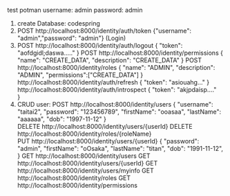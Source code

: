 test potman 
username: admin
password: admin

1. create Database:  codespring
2. POST http://localhost:8000/identity/auth/token  {"username": "admin","password": "admin"} (Login)
3. POST http://localhost:8000/identity/auth/logout
   {
            "token": "aofdgidl;daswa....."
   }
   POST http://localhost:8000/identity/permissions
   {
            "name": "CREATE_DATA",
            "description": "CREATE_DATA"
   }
   POST http://localhost:8000/identity/roles
   {
            "name": "ADMIN",
            "description": "ADMIN",
            "permissions":["CREATE_DATA"]
   }
   http://localhost:8000/identity/auth/refresh
   {
    "token": "asiouahg..."
   }
   http://localhost:8000/identity/auth/introspect
   {
    "token": "akjpdaisp...."  
   }
5. CRUD user:  POST http://localhost:8000/identity/users
   {
            "username": "taitai2",
            "password": "123456789",
            "firstName": "ooasaa",
            "lastName": "aaaaaa",
            "dob": "1997-11-12"
   }  
                DELETE http://localhost:8000/identity/users/{userId}
                DELETE http://localhost:8000/identity/roles/{roleName}                                   
                PUT    http://localhost:8000/identity/users/{userId}
   {
            "password": "admin",
            "firstName": "oOsaka",
            "lastName": "titan",
            "dob": "1991-11-12",
   }
                GET  http://localhost:8000/identity/users
                GET  http://localhost:8000/identity/users/{userId}
                GET  http://localhost:8000/identity/users/myinfo
                GET  http://localhost:8000/identity/roles
                GET  http://localhost:8000/identity/permissions
